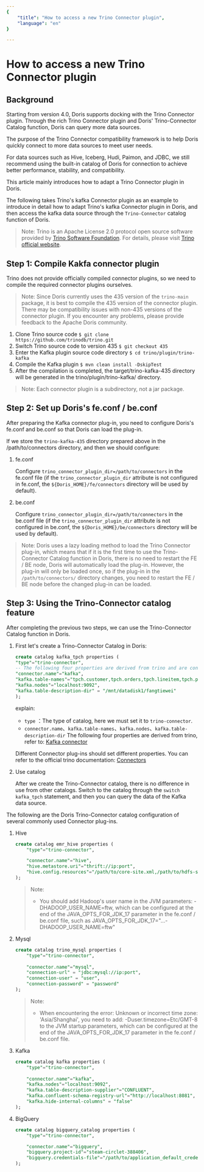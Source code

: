 ```yaml
---
{
    "title": "How to access a new Trino Connector plugin",
    "language": "en"
}

---
```


<!-- 
Licensed to the Apache Software Foundation (ASF) under one
or more contributor license agreements.  See the NOTICE file
distributed with this work for additional information
regarding copyright ownership.  The ASF licenses this file
to you under the Apache License, Version 2.0 (the
"License"); you may not use this file except in compliance
with the License.  You may obtain a copy of the License at

  http://www.apache.org/licenses/LICENSE-2.0

Unless required by applicable law or agreed to in writing,
software distributed under the License is distributed on an
"AS IS" BASIS, WITHOUT WARRANTIES OR CONDITIONS OF ANY
KIND, either express or implied.  See the License for the
specific language governing permissions and limitations
under the License.
-->

# How to access a new Trino Connector plugin

## Background

Starting from version 4.0, Doris supports docking with the Trino Connector plugin. Through the rich Trino Connector plugin and Doris' Trino-Connector Catalog function, Doris can query more data sources.

The purpose of the Trino Connector compatibility framework is to help Doris quickly connect to more data sources to meet user needs.

For data sources such as Hive, Iceberg, Hudi, Paimon, and JDBC, we still recommend using the built-in catalog of Doris  for connection to achieve better performance, stability, and compatibility.

This article mainly introduces how to adapt a Trino Connector plugin in Doris.

The following takes Trino's kafka Connector plugin as an example to introduce in detail how to adapt Trino's kafka Connector plugin in Doris, and then access the kafka data source through the `Trino-Connector` catalog function of Doris.

> Note: Trino is an Apache License 2.0 protocol open source software provided by [Trino Software Foundation](https://trino.io/foundation). For details, please visit [Trino official website](https://github.com/apache/doris-website/pull/trino.io).

## Step 1: Compile Kakfa connector plugin

Trino does not provide officially compiled connector plugins, so we need to compile the required connector plugins ourselves.

> Note: Since Doris currently uses the 435 version of the `trino-main` package, it is best to compile the 435 version of the connector plugin. There may be compatibility issues with non-435 versions of the connector plugin. If you encounter any problems, please provide feedback to the Apache Doris community.

1. Clone Trino source code
`$ git clone https://github.com/trinodb/trino.git`
2. Switch Trino source code to version 435
`$ git checkout 435`
3. Enter the Kafka plugin source code directory
`$ cd trino/plugin/trino-kafka`
4. Compile the Kafka plugin
`$ mvn clean install -DskipTest`
5. After the compilation is completed, the target/trino-kafka-435 directory will be generated in the trino/plugin/trino-kafka/ directory.

> Note: Each connector plugin is a subdirectory, not a jar package.

## Step 2: Set up Doris's fe.conf / be.conf

After preparing the Kafka connector plug-in, you need to configure Doris's fe.conf and be.conf so that Doris can load the plug-in.

If we store the `trino-kafka-435` directory prepared above in the /path/to/connectors directory, and then we should configure:

1. fe.conf

    Configure `trino_connector_plugin_dir=/path/to/connectors` in the fe.conf file (if the `trino_connector_plugin_dir` attribute is not configured in fe.conf, the `${Doris_HOME}/fe/connectors` directory will be used by default).

2. be.conf

    Configure `trino_connector_plugin_dir=/path/to/connectors` in the be.conf file (if the `trino_connector_plugin_dir` attribute is not configured in be.conf, the `${Doris_HOME}/be/connectors` directory will be used by default).

> Note: Doris uses a lazy loading method to load the Trino Connector plug-in, which means that if it is the first time to use the Trino-Connector Catalog function in Doris, there is no need to restart the FE / BE node, Doris will automatically load the plug-in. However, the plug-in will only be loaded once, so if the plug-in in the `/path/to/connectors/` directory changes, you need to restart the FE / BE node before the changed plug-in can be loaded.

## Step 3: Using the Trino-Connector catalog feature

After completing the previous two steps, we can use the Trino-Connector Catalog function in Doris.

1. First let's create a Trino-Connector Catalog in Doris:

    ```sql
    create catalog kafka_tpch properties (
    "type"="trino-connector",
    -- The following four properties are derived from trino and are consistent with the properties in etc/catalog/kakfa.properties of trino
    "connector.name"="kafka",
    "kafka.table-names"="tpch.customer,tpch.orders,tpch.lineitem,tpch.part,tpch.partsupp,tpch.supplier,tpch.nation,tpch.region",
    "kafka.nodes"="localhost:9092",
    "kafka.table-description-dir" = "/mnt/datadisk1/fangtiewei"
    );
    ```

    explain:
    - `type` ：The type of catalog, here we must set it to `trino-connector`.
    - `connector.name`、`kafka.table-names`、`kafka.nodes`、`kafka.table-description-dir` The following four properties are derived from trino, refer to: [Kafka connector](https://trino.io/docs/current/connector/kafka.html#configuration)

    Different Connector plug-ins should set different properties. You can refer to the official trino documentation: [Connectors](https://trino.io/docs/current/connector.html#connector--page-root)

2. Use catalog

    After we create the Trino-Connector catalog, there is no difference in use from other catalogs. Switch to the catalog through the `switch kafka_tpch` statement, and then you can query the data of the Kafka data source.

The following are the Doris Trino-Connector catalog configuration of several commonly used Connector plug-ins.

1. Hive

    ```sql
    create catalog emr_hive properties (
        "type"="trino-connector",

        "connector.name"="hive",
        "hive.metastore.uri"="thrift://ip:port",
        "hive.config.resources"="/path/to/core-site.xml,/path/to/hdfs-site.xml"
    );
    ```

    > Note:
    > - You should add Hadoop's user name in the JVM parameters: -DHADOOP_USER_NAME=ftw, which can be configured at the end of the JAVA_OPTS_FOR_JDK_17 parameter in the fe.conf / be.conf file, such as JAVA_OPTS_FOR_JDK_17="...-DHADOOP_USER_NAME=ftw"


2. Mysql

    ```sql
    create catalog trino_mysql properties (
        "type"="trino-connector",
        
        "connector.name"="mysql",
        "connection-url" = "jdbc:mysql://ip:port",
        "connection-user" = "user",
        "connection-password" = "password"
    );
    ```

    > Note:
    > - When encountering the error: Unknown or incorrect time zone: 'Asia/Shanghai', you need to add: -Duser.timezone=Etc/GMT-8 to the JVM startup parameters, which can be configured at the end of the JAVA_OPTS_FOR_JDK_17 parameter in the fe.conf / be.conf file.

3. Kafka

    ```sql
    create catalog kafka properties (
        "type"="trino-connector",
        
        "connector.name"="kafka",
        "kafka.nodes"="localhost:9092",
        "kafka.table-description-supplier"="CONFLUENT",
        "kafka.confluent-schema-registry-url"="http://localhost:8081",
        "kafka.hide-internal-columns" = "false"
    );
    ```


4. BigQuery

    ```sql
    create catalog bigquery_catalog properties (
        "type"="trino-connector",

        "connector.name"="bigquery",
        "bigquery.project-id"="steam-circlet-388406",
        "bigquery.credentials-file"="/path/to/application_default_credentials.json"
    );
    ```
